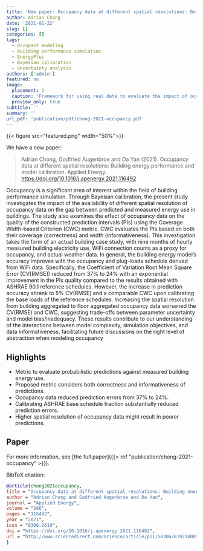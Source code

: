 ```yaml
---
title: 'New paper: Occupancy data at different spatial resolutions: Building energy performance and model calibration'
author: Adrian Chong
date: '2021-01-22'
slug: []
categories: []
tags:
  - Occupant modeling
  - Building performance simulation
  - EnergyPlus
  - Bayesian calibration
  - Uncertainty analysis
authors: ['admin']
featured: no
image:
  placement: 3
  caption: 'Framework for using real data to evaluate the impact of occupant presence on building energy simulation.'
  preview_only: true
subtitle: ''
summary: ''
url_pdf: 'publication/pdf/chong-2021-occupancy.pdf'
---
```


{{< figure src="featured.png" width="50%">}}

We have a new paper:

> Adrian Chong, Godfried Augenbroe and Da Yan (2021). 
> Occupancy data at different spatial resolutions: Building energy performance and model calibration.
> Applied Energy.
> <a href="https://doi.org/10.1016/j.apenergy.2021.116492"><i class="ai ai-doi"></i>https://doi.org/10.1016/j.apenergy.2021.116492</a>
> <a href="/publication/pdf/chong-2021-occupancy.pdf"><i class="fas fa-file-pdf"> </i></a>

Occupancy is a significant area of interest within the field of building performance simulation. Through Bayesian calibration, the present study investigates the impact of the availability of different spatial resolution of occupancy data on the gap between predicted and measured energy use in buildings. The study also examines the effect of occupancy data on the quality of the constructed prediction intervals (PIs) using the Coverage Width-based Criterion (CWC) metric. CWC evaluates the PIs based on both their coverage (correctness) and width (informativeness). This investigation takes the form of an actual building case study, with nine months of hourly measured building electricity use, WiFi connection counts as a proxy for occupancy, and actual weather data. In general, the building energy model’s accuracy improves with the occupancy and plug-loads schedule derived from WiFi data. Specifically, the Coefficient of Variation Root Mean Square Error (CV[RMSE]) reduced from 37\% to 24\% with an exponential improvement in the PIs quality compared to the results obtained with ASHRAE 90.1 reference schedules. However, the increase in prediction accuracy shrank to 5\% CV(RMSE) and a comparable CWC upon calibrating the base loads of the reference schedules. Increasing the spatial resolution from building aggregated to floor aggregated occupancy data worsened the CV(RMSE) and CWC, suggesting trade-offs between parameter uncertainty and model bias/inadequacy. These results contribute to our understanding of the interactions between model complexity, simulation objectives, and data informativeness, facilitating future discussions on the right level of abstraction when modeling occupancy

## Highlights

* Metric to evaluate probabilistic predictions against measured building energy use.
* Proposed metric considers both correctness and informativeness of predictions.
* Occupancy data reduced prediction errors from 37\% to 24\%.
* Calibrating ASHRAE base schedule fraction substantially reduced prediction errors.
* Higher spatial resolution of occupancy data might result in poorer predictions.

## Paper

For more information, see [the full paper]({{< ref "publication/chong-2021-occupancy" >}}).


BibTeX citation:

```bibtex
@article{chong2021occupancy,
title = "Occupancy data at different spatial resolutions: Building energy performance and model calibration",
author = "Adrian Chong and Godfried Augenbroe and Da Yan",
journal = "Applied Energy",
volume = "286",
pages = "116492",
year = "2021",
issn = "0306-2619",
doi = "https://doi.org/10.1016/j.apenergy.2021.116492",
url = "http://www.sciencedirect.com/science/article/pii/S0306261921000532"
}
```
